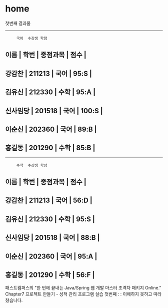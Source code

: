 # home

첫번째 결과물

--------------------------------------
	     국어  수강생 학점		
  이름  |  학번   |  중점과목  |  점수 |
--------------------------------------
강감찬 | 211213 |    국어    | 95:S | 
--------------------------------------
김유신 | 212330 |    수학    | 95:A | 
--------------------------------------
신사임당 | 201518 |    국어    | 100:S | 
--------------------------------------
이순신 | 202360 |    국어    | 89:B | 
--------------------------------------
홍길동 | 201290 |    수학    | 85:B | 
--------------------------------------


--------------------------------------
	     수학  수강생 학점		
  이름  |  학번   |  중점과목  |  점수 |
--------------------------------------
강감찬 | 211213 |    국어    | 56:D | 
--------------------------------------
김유신 | 212330 |    수학    | 95:S | 
--------------------------------------
신사임당 | 201518 |    국어    | 88:B | 
--------------------------------------
이순신 | 202360 |    국어    | 95:A | 
--------------------------------------
홍길동 | 201290 |    수학    | 56:F | 
--------------------------------------

패스트캠퍼스의 "한 번에 끝내는 Java/Spring 웹 개발 마스터 초격차 패키지 Online."
Chapter7 프로젝트 만들기 - 성적 관리 프로그램 실습 첫번째 : : 이해하지 못하고 따라쳤습니다.
